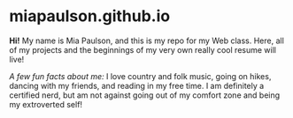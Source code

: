 # miapaulson.github.io


**Hi!** My name is Mia Paulson, and this is my repo for my Web class. Here, all of my projects and the beginnings of my very own really cool resume will live!

_A few fun facts about me:_ I love country and folk music, going on hikes, dancing with my friends, and reading in my free time. I am definitely a certified nerd, but am not against going out of my comfort zone and being my extroverted self!